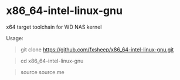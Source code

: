 # x86_64-intel-linux-gnu
x64 target toolchain for WD NAS kernel

Usage:
>git clone https://github.com/fxsheep/x86_64-intel-linux-gnu.git

>cd x86_64-intel-linux-gnu

>source source.me
